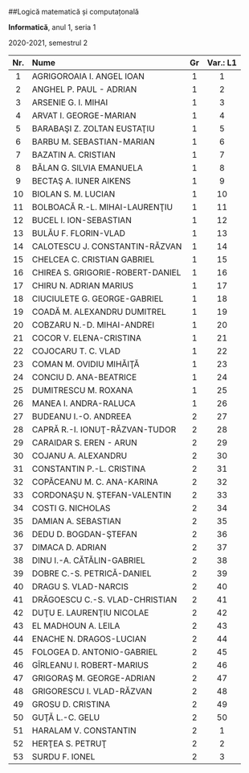 ##Logică matematică și computațonală

**Informatică**, anul 1, seria 1

2020-2021, semestrul 2


| Nr. | Nume                             | Gr | Var.: L1 |
|:---:| :----------------------------- |:---: | :------: |
| 1   | AGRIGOROAIA I. ANGEL IOAN        | 1  | 1        |
| 2   | ANGHEL P. PAUL - ADRIAN          | 1  | 2        |
| 3   | ARSENIE G. I. MIHAI              | 1  | 3        |
| 4   | ARVAT I. GEORGE-MARIAN           | 1  | 4        |
| 5   | BARABAŞI Z. ZOLTAN EUSTAŢIU      | 1  | 5        |
| 6   | BARBU M. SEBASTIAN-MARIAN        | 1  | 6        |
| 7   | BAZATIN A. CRISTIAN              | 1  | 7        |
| 8   | BĂLAN G. SILVIA EMANUELA         | 1  | 8        |
| 9   | BECTAŞ A. IUNER AIKENS           | 1  | 9        |
| 10  | BIOLAN S. M. LUCIAN              | 1  | 10       |
| 11  | BOLBOACĂ R.-L. MIHAI-LAURENŢIU   | 1  | 11       |
| 12  | BUCEL I. ION-SEBASTIAN           | 1  | 12       |
| 13  | BULĂU F. FLORIN-VLAD             | 1  | 13       |
| 14  | CALOTESCU J. CONSTANTIN-RĂZVAN   | 1  | 14       |
| 15  | CHELCEA C. CRISTIAN GABRIEL      | 1  | 15       |
| 16  | CHIREA S. GRIGORIE-ROBERT-DANIEL | 1  | 16       |
| 17  | CHIRU N. ADRIAN MARIUS           | 1  | 17       |
| 18  | CIUCIULETE G. GEORGE-GABRIEL     | 1  | 18       |
| 19  | COADĂ M. ALEXANDRU DUMITREL      | 1  | 19       |
| 20  | COBZARU N.-D. MIHAI-ANDREI       | 1  | 20       |
| 21  | COCOR V. ELENA-CRISTINA          | 1  | 21       |
| 22  | COJOCARU T. C. VLAD              | 1  | 22       |
| 23  | COMAN M. OVIDIU MIHĂIŢĂ          | 1  | 23       |
| 24  | CONCIU D. ANA-BEATRICE           | 1  | 24       |
| 25  | DUMITRESCU M. ROXANA             | 1  | 25       |
| 26  | MANEA I. ANDRA-RALUCA            | 1  | 26       |
| 27  | BUDEANU I.-O. ANDREEA            | 2  | 27       |
| 28  | CAPRĂ R.-I. IONUŢ-RĂZVAN-TUDOR   | 2  | 28       |
| 29  | CARAIDAR S. EREN - ARUN          | 2  | 29       |
| 30  | COJANU A. ALEXANDRU              | 2  | 30       |
| 31  | CONSTANTIN P.-L. CRISTINA        | 2  | 31       |
| 32  | COPĂCEANU M. C. ANA-KARINA       | 2  | 32       |
| 33  | CORDONAŞU N. ŞTEFAN-VALENTIN     | 2  | 33       |
| 34  | COSTI G. NICHOLAS                | 2  | 34       |
| 35  | DAMIAN A. SEBASTIAN              | 2  | 35       |
| 36  | DEDU D. BOGDAN-ŞTEFAN            | 2  | 36       |
| 37  | DIMACA D. ADRIAN                 | 2  | 37       |
| 38  | DINU I.-A. CĂTĂLIN-GABRIEL       | 2  | 38       |
| 39  | DOBRE C.-S. PETRICĂ-DANIEL       | 2  | 39       |
| 40  | DRAGU S. VLAD-NARCIS             | 2  | 40       |
| 41  | DRĂGOESCU C.-S. VLAD-CHRISTIAN   | 2  | 41       |
| 42  | DUŢU E. LAURENŢIU NICOLAE        | 2  | 42       |
| 43  | EL MADHOUN A. LEILA              | 2  | 43       |
| 44  | ENACHE N. DRAGOS-LUCIAN          | 2  | 44       |
| 45  | FOLOGEA D. ANTONIO-GABRIEL       | 2  | 45       |
| 46  | GÎRLEANU I. ROBERT-MARIUS        | 2  | 46       |
| 47  | GRIGORAŞ M. GEORGE-ADRIAN        | 2  | 47       |
| 48  | GRIGORESCU I. VLAD-RĂZVAN        | 2  | 48       |
| 49  | GROSU D. CRISTINA                | 2  | 49       |
| 50  | GUŢĂ L.-C. GELU                  | 2  | 50       |
| 51  | HARALAM V. CONSTANTIN            | 2  | 1        |
| 52  | HERŢEA S. PETRUŢ                 | 2  | 2        |
| 53  | SURDU F. IONEL                   | 2  | 3        |
